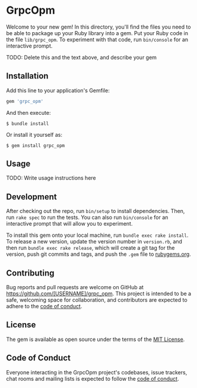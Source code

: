 # GrpcOpm

Welcome to your new gem! In this directory, you'll find the files you need to be able to package up your Ruby library into a gem. Put your Ruby code in the file `lib/grpc_opm`. To experiment with that code, run `bin/console` for an interactive prompt.

TODO: Delete this and the text above, and describe your gem

## Installation

Add this line to your application's Gemfile:

```ruby
gem 'grpc_opm'
```

And then execute:

    $ bundle install

Or install it yourself as:

    $ gem install grpc_opm

## Usage

TODO: Write usage instructions here

## Development

After checking out the repo, run `bin/setup` to install dependencies. Then, run `rake spec` to run the tests. You can also run `bin/console` for an interactive prompt that will allow you to experiment.

To install this gem onto your local machine, run `bundle exec rake install`. To release a new version, update the version number in `version.rb`, and then run `bundle exec rake release`, which will create a git tag for the version, push git commits and tags, and push the `.gem` file to [rubygems.org](https://rubygems.org).

## Contributing

Bug reports and pull requests are welcome on GitHub at https://github.com/[USERNAME]/grpc_opm. This project is intended to be a safe, welcoming space for collaboration, and contributors are expected to adhere to the [code of conduct](https://github.com/[USERNAME]/grpc_opm/blob/master/CODE_OF_CONDUCT.md).


## License

The gem is available as open source under the terms of the [MIT License](https://opensource.org/licenses/MIT).

## Code of Conduct

Everyone interacting in the GrpcOpm project's codebases, issue trackers, chat rooms and mailing lists is expected to follow the [code of conduct](https://github.com/[USERNAME]/grpc_opm/blob/master/CODE_OF_CONDUCT.md).
